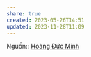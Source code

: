 ```yaml
---
share: true
created: 2023-05-26T14:51
updated: 2023-11-28T11:09
---
```


Nguồn:: [Hoàng Đức Minh](../../../%CE%9E%20Ngu%E1%BB%93n/Qu%E1%BA%A3n%20l%C3%BD%20d%E1%BB%B1%20%C3%A1n,%20ph%C3%A1t%20tri%E1%BB%83n%20s%E1%BA%A3n%20ph%E1%BA%A9m,%20x%C3%A2y%20d%E1%BB%B1ng%20t%E1%BB%95%20ch%E1%BB%A9c/Ho%C3%A0ng%20%C4%90%E1%BB%A9c%20Minh.md)
